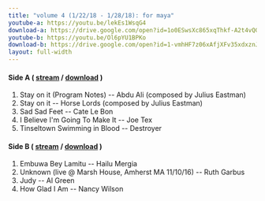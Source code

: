```yaml
---
title: "volume 4 (1/22/18 - 1/28/18): for maya"
youtube-a: https://youtu.be/lekEs1WsqG4
download-a: https://drive.google.com/open?id=1o0ESwsXc865xqThkf-A2t4vQGqpPgRT7
youtube-b: https://youtu.be/Ol6pYU1BPKo
download-b: https://drive.google.com/open?id=1-vmhHF7z06xAfjXFv35xdxznJVCXvoUK
layout: full-width 
---
```

#### Side A ( <a target="_blank" href="{{ page.youtube-a }}">stream</a> / <a target="_blank" href="{{ page.download-a }}">download</a> ) ####
1. Stay on it (Program Notes) -- Abdu Ali (composed by Julius Eastman)
2. Stay on it -- Horse Lords (composed by Julius Eastman)
3. Sad Sad Feet -- Cate Le Bon
4. I Believe I'm Going To Make It -- Joe Tex
5. Tinseltown Swimming in Blood -- Destroyer

#### Side B ( <a target="_blank" href="{{ page.youtube-b }}">stream</a> / <a target="_blank" href="{{ page.download-b }}">download</a> ) ####
1. Embuwa Bey Lamitu -- Hailu Mergia
2. Unknown (live @ Marsh House, Amherst MA 11/10/16) -- Ruth Garbus
3. Judy -- Al Green
4. How Glad I Am -- Nancy Wilson
